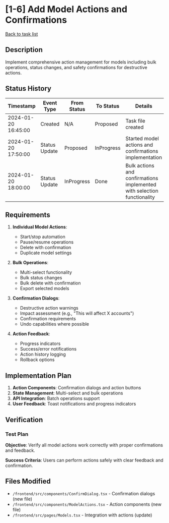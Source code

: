 # [1-6] Add Model Actions and Confirmations

[Back to task list](./tasks.md)

## Description

Implement comprehensive action management for models including bulk operations, status changes, and safety confirmations for destructive actions.

## Status History

| Timestamp | Event Type | From Status | To Status | Details | User |
|-----------|------------|-------------|-----------|---------|------|
| 2024-01-20 16:45:00 | Created | N/A | Proposed | Task file created | System |
| 2024-01-20 17:50:00 | Status Update | Proposed | InProgress | Started model actions and confirmations implementation | AI Agent |
| 2024-01-20 18:00:00 | Status Update | InProgress | Done | Bulk actions and confirmations implemented with selection functionality | AI Agent |

## Requirements

1. **Individual Model Actions**:
   - Start/stop automation
   - Pause/resume operations
   - Delete with confirmation
   - Duplicate model settings

2. **Bulk Operations**:
   - Multi-select functionality
   - Bulk status changes
   - Bulk delete with confirmation
   - Export selected models

3. **Confirmation Dialogs**:
   - Destructive action warnings
   - Impact assessment (e.g., "This will affect X accounts")
   - Confirmation requirements
   - Undo capabilities where possible

4. **Action Feedback**:
   - Progress indicators
   - Success/error notifications
   - Action history logging
   - Rollback options

## Implementation Plan

1. **Action Components**: Confirmation dialogs and action buttons
2. **State Management**: Multi-select and bulk operations
3. **API Integration**: Batch operations support
4. **User Feedback**: Toast notifications and progress indicators

## Verification

### Test Plan

**Objective**: Verify all model actions work correctly with proper confirmations and feedback.

**Success Criteria**: Users can perform actions safely with clear feedback and confirmation.

## Files Modified

- `/frontend/src/components/ConfirmDialog.tsx` - Confirmation dialogs (new file)
- `/frontend/src/components/ModelActions.tsx` - Action components (new file)
- `/frontend/src/pages/Models.tsx` - Integration with actions (update) 